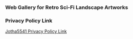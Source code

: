 ### Web Gallery for Retro Sci-Fi Landscape Artworks ###

### Privacy Policy Link ###
[Jotha5541 Privacy Policy Link](https://www.termsfeed.com/live/a77014cd-350f-448c-9e41-263a0b2e4281)

